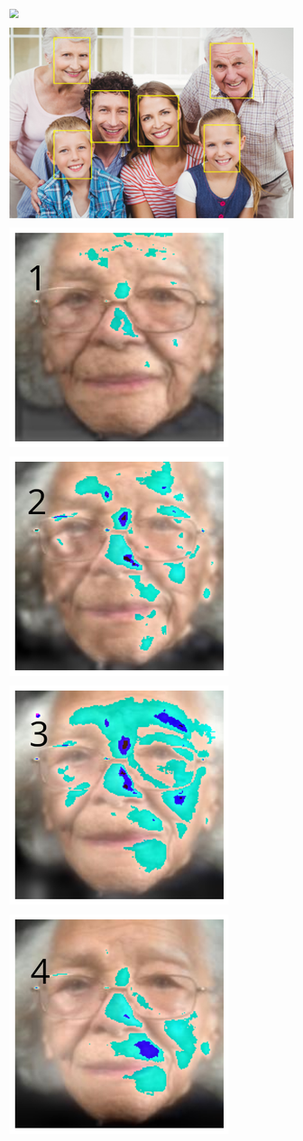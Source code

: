 ![](https://github.com/ahmadrezabaqerzade/age-estimation/blob/main/images/download%20(2).png)

![](https://github.com/ahmadrezabaqerzade/age-estimation/blob/main/images/download%20(3).png)

![](https://github.com/ahmadrezabaqerzade/age-estimation/blob/main/images/layer1.png)

![](https://github.com/ahmadrezabaqerzade/age-estimation/blob/main/images/layer2.png)

![](https://github.com/ahmadrezabaqerzade/age-estimation/blob/main/images/layer3.png)

![](https://github.com/ahmadrezabaqerzade/age-estimation/blob/main/images/layer4.png)
